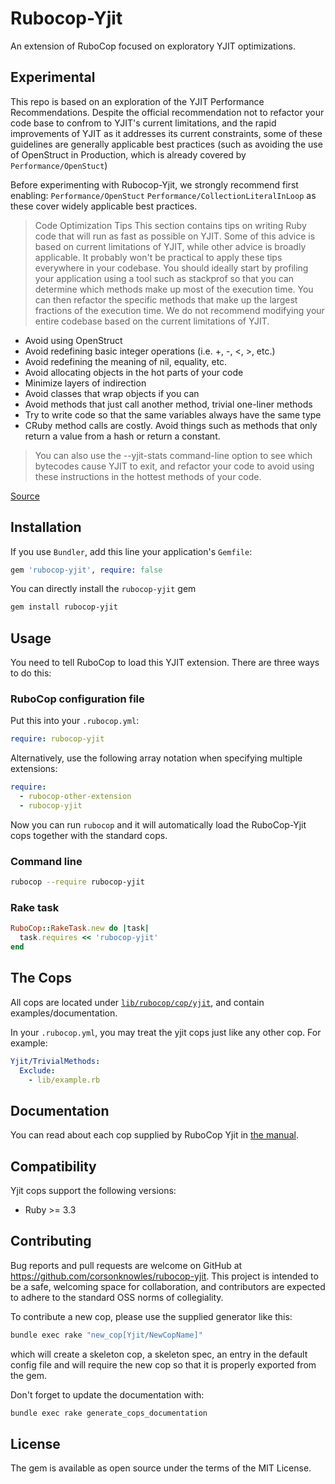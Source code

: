 # Rubocop-Yjit

An extension of RuboCop focused on exploratory YJIT optimizations.

## Experimental 

This repo is based on an exploration of the YJIT Performance Recommendations. Despite the official recommendation not to refactor your code base to confrom to YJIT's current limitations, and the rapid improvements of YJIT as it addresses its current constraints, some of these guidelines are generally applicable best practices (such as avoiding the use of OpenStruct in Production, which is already covered by `Performance/OpenStuct`)

Before experimenting with Rubocop-Yjit, we strongly recommend first enabling:
`Performance/OpenStuct`
`Performance/CollectionLiteralInLoop`
as these cover widely applicable best practices.

> Code Optimization Tips
This section contains tips on writing Ruby code that will run as fast as possible on YJIT. Some of this advice is based on current limitations of YJIT, while other advice is broadly applicable. It probably won't be practical to apply these tips everywhere in your codebase. You should ideally start by profiling your application using a tool such as stackprof so that you can determine which methods make up most of the execution time. You can then refactor the specific methods that make up the largest fractions of the execution time. We do not recommend modifying your entire codebase based on the current limitations of YJIT.

- Avoid using OpenStruct
- Avoid redefining basic integer operations (i.e. +, -, <, >, etc.)
- Avoid redefining the meaning of nil, equality, etc.
- Avoid allocating objects in the hot parts of your code
- Minimize layers of indirection
- Avoid classes that wrap objects if you can
- Avoid methods that just call another method, trivial one-liner methods
- Try to write code so that the same variables always have the same type
- CRuby method calls are costly. Avoid things such as methods that only return a value from a hash or return a constant.

> You can also use the --yjit-stats command-line option to see which bytecodes cause YJIT to exit, and refactor your code to avoid using these instructions in the hottest methods of your code.

[Source](https://github.com/k0kubun/ruby/blob/2471e03e5c5e4b0eb9fe36edfdf97b8f22cb424d/doc/yjit/yjit.md)

## Installation

If you use `Bundler`, add this line your application's `Gemfile`:

```ruby
gem 'rubocop-yjit', require: false
```

You can directly install the `rubocop-yjit` gem

```sh
gem install rubocop-yjit
```

## Usage

You need to tell RuboCop to load this YJIT extension. There are three ways to do this:

### RuboCop configuration file

Put this into your `.rubocop.yml`:

```yaml
require: rubocop-yjit
```

Alternatively, use the following array notation when specifying multiple extensions:

```yaml
require:
  - rubocop-other-extension
  - rubocop-yjit
```

Now you can run `rubocop` and it will automatically load the RuboCop-Yjit cops together with the standard cops.

### Command line

```sh
rubocop --require rubocop-yjit
```

### Rake task

```ruby
RuboCop::RakeTask.new do |task|
  task.requires << 'rubocop-yjit'
end
```

## The Cops
All cops are located under [`lib/rubocop/cop/yjit`](lib/rubocop/cop/yjit), and contain examples/documentation.

In your `.rubocop.yml`, you may treat the yjit cops just like any other cop. For example:

```yaml
Yjit/TrivialMethods:
  Exclude:
    - lib/example.rb
```

## Documentation

You can read about each cop supplied by RuboCop Yjit in [the manual](manual/cops.md).

## Compatibility

Yjit cops support the following versions:

- Ruby >= 3.3

## Contributing

Bug reports and pull requests are welcome on GitHub at https://github.com/corsonknowles/rubocop-yjit. This project is intended to be a safe, welcoming space for collaboration, and contributors are expected to adhere to the standard OSS norms of collegiality.

To contribute a new cop, please use the supplied generator like this:

```sh
bundle exec rake "new_cop[Yjit/NewCopName]"
```

which will create a skeleton cop, a skeleton spec, an entry in the default config file and will require the new cop so that it is properly exported from the gem.

Don't forget to update the documentation with:

```sh
bundle exec rake generate_cops_documentation
```

## License

The gem is available as open source under the terms of the MIT License.

